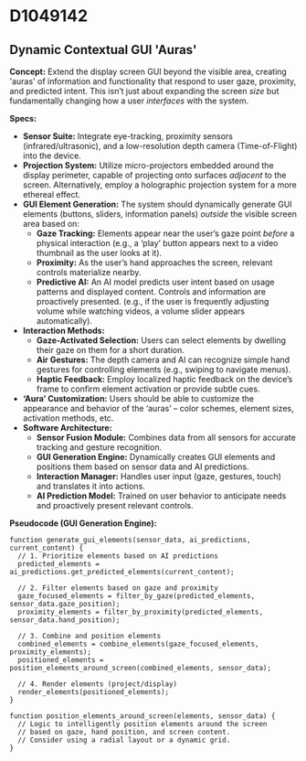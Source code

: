 # D1049142

## Dynamic Contextual GUI 'Auras'

**Concept:** Extend the display screen GUI beyond the visible area, creating 'auras' of information and functionality that respond to user gaze, proximity, and predicted intent. This isn’t just about expanding the screen *size* but fundamentally changing how a user *interfaces* with the system.

**Specs:**

*   **Sensor Suite:** Integrate eye-tracking, proximity sensors (infrared/ultrasonic), and a low-resolution depth camera (Time-of-Flight) into the device.
*   **Projection System:** Utilize micro-projectors embedded around the display perimeter, capable of projecting onto surfaces *adjacent* to the screen. Alternatively, employ a holographic projection system for a more ethereal effect.
*   **GUI Element Generation:** The system should dynamically generate GUI elements (buttons, sliders, information panels) *outside* the visible screen area based on:
    *   **Gaze Tracking:**  Elements appear near the user’s gaze point *before* a physical interaction (e.g., a ‘play’ button appears next to a video thumbnail as the user looks at it).
    *   **Proximity:**  As the user’s hand approaches the screen, relevant controls materialize nearby.
    *   **Predictive AI:** An AI model predicts user intent based on usage patterns and displayed content. Controls and information are proactively presented. (e.g., if the user is frequently adjusting volume while watching videos, a volume slider appears automatically).
*   **Interaction Methods:**
    *   **Gaze-Activated Selection:**  Users can select elements by dwelling their gaze on them for a short duration.
    *   **Air Gestures:**  The depth camera and AI can recognize simple hand gestures for controlling elements (e.g., swiping to navigate menus).
    *   **Haptic Feedback:**  Employ localized haptic feedback on the device’s frame to confirm element activation or provide subtle cues.
*   **‘Aura’ Customization:** Users should be able to customize the appearance and behavior of the ‘auras’ – color schemes, element sizes, activation methods, etc.
*   **Software Architecture:**
    *   **Sensor Fusion Module:**  Combines data from all sensors for accurate tracking and gesture recognition.
    *   **GUI Generation Engine:**  Dynamically creates GUI elements and positions them based on sensor data and AI predictions.
    *   **Interaction Manager:**  Handles user input (gaze, gestures, touch) and translates it into actions.
    *   **AI Prediction Model:** Trained on user behavior to anticipate needs and proactively present relevant controls.

**Pseudocode (GUI Generation Engine):**

```
function generate_gui_elements(sensor_data, ai_predictions, current_content) {
  // 1. Prioritize elements based on AI predictions
  predicted_elements = ai_predictions.get_predicted_elements(current_content);

  // 2. Filter elements based on gaze and proximity
  gaze_focused_elements = filter_by_gaze(predicted_elements, sensor_data.gaze_position);
  proximity_elements = filter_by_proximity(predicted_elements, sensor_data.hand_position);

  // 3. Combine and position elements
  combined_elements = combine_elements(gaze_focused_elements, proximity_elements);
  positioned_elements = position_elements_around_screen(combined_elements, sensor_data);

  // 4. Render elements (project/display)
  render_elements(positioned_elements);
}

function position_elements_around_screen(elements, sensor_data) {
  // Logic to intelligently position elements around the screen
  // based on gaze, hand position, and screen content.
  // Consider using a radial layout or a dynamic grid.
}

```